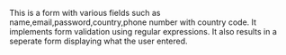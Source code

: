This is a form with various fields such as name,email,password,country,phone number with country code.
It implements form validation using regular expressions.
It also results in a seperate form displaying what the user entered.
